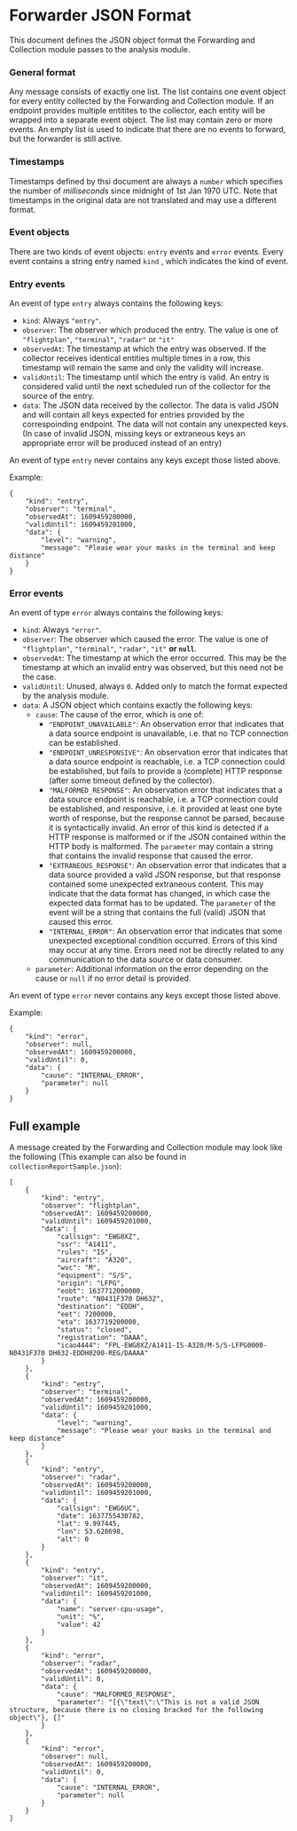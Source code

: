 # Forwarder JSON Format

This document defines the JSON object format the Forwarding and Collection module passes to the analysis module.

### General format

Any message consists of exactly one list. The list contains one event object for every entity collected by the Forwarding and Collection module. If an endpoint provides multiple entitites to the collector, each entity will be wrapped into a separate event object.
The list may contain zero or more events. An empty list is used to indicate that there are no events to forward, but the forwarder is still active.

### Timestamps

Timestamps defined by thsi document are always a `number` which specifies the number of *milliseconds* since midnight of 1st Jan 1970 UTC. 
Note that timestamps in the original data are not translated and may use a different format.

### Event objects

There are two kinds of event objects: `entry` events and `error` events. Every event contains a string entry named `kind` , which indicates the kind of event.

### Entry events

An event of type `entry` always contains the following keys:

- `kind`: Always `"entry"`.
- `observer`: The observer which produced the entry. The value is one of `"flightplan"`, `"terminal"`, `"radar"` or `"it"`
- `observedAt`: The timestamp at which the entry was observed. If the collector receives identical entities multiple times in a row, this timestamp will remain the same and only the validity will increase.
- `validUntil`: The timestamp until which the entry is valid. An entry is considered valid until the next scheduled run of the collector for the source of the entry.
- `data`: The JSON data received by the collector. The data is valid JSON and will contain all keys expected for entries provided by the correspoinding endpoint. The data will not contain any unexpected keys. (In case of invalid JSON, missing keys or extraneous keys an appropriate error will be produced instead of an entry)

An event of type `entry` never contains any keys except those listed above.

Example:

	{
		"kind": "entry",
		"observer": "terminal",
		"observedAt": 1609459200000,
		"validUntil": 1609459201000,
		"data": {
			"level": "warning",
			"message": "Please wear your masks in the terminal and keep distance"
		}
	}

### Error events

An event of type `error` always contains the following keys:

- `kind`: Always `"error"`.
- `observer`: The observer which caused the error. The value is one of `"flightplan"`, `"terminal"`, `"radar"`, `"it"` **or `null`**.
- `observedAt`: The timestamp at which the error occurred. This may be the timestamp at which an invalid entry was observed, but this need not be the case.
- `validUntil`: Unused, always `0`. Added only to match the format expected by the analysis module.
- `data`: A JSON object which contains exactly the following keys:
	- `cause`: The cause of the error, which is one of:
		- `"ENDPOINT_UNAVAILABLE"`: An observation error that indicates that a data source endpoint is unavailable, i.e. that no TCP connection can be established.
		- `"ENDPOINT_UNRESPONSIVE"`: An observation error that indicates that a data source endpoint is reachable, i.e. a TCP connection could be established, but fails to provide a (complete) HTTP response (after some timeout defined by the collector).
		- `"MALFORMED_RESPONSE"`: An observation error that indicates that a data source endpoint is reachable, i.e. a TCP connection could be established, and responsive, i.e. it provided at least one byte worth of response, but the response cannot be parsed, because it is syntactically invalid.
	An error of this kind is detected if a HTTP response is malformed or if the JSON contained within the HTTP body is malformed. The `parameter` may contain a string that contains the invalid response that caused the error.
		- `"EXTRANEOUS_RESPONSE"`: An observation error that indicates that a data source provided a valid JSON response, but that response contained some unexpected extraneous content. This may indicate that the data format has changed, in which case the expected data format has to be updated. The `parameter` of the event will be a string that contains the full (valid) JSON that caused this error.
		- `"INTERNAL_ERROR"`: An observation error that indicates that some unexpected exceptional condition occurred. Errors of this kind may occur at any time. Errors need not be directly related to any communication to the data source or data consumer.
	- `parameter`: Additional information on the error depending on the cause or `null`  if no error detail is provided.

An event of type `error` never contains any keys except those listed above.


Example:

	{
		"kind": "error",
		"observer": null,
		"observedAt": 1609459200000,
		"validUntil": 0,
		"data": {
			"cause": "INTERNAL_ERROR",
			"parameter": null
		}
	}

## Full example

A message created by the Forwarding and Collection module may look like the following (This example can also be found in `collectionReportSample.json`):

	[
		{
			"kind": "entry",
			"observer": "flightplan",
			"observedAt": 1609459200000,
			"validUntil": 1609459201000,
			"data": {
				"callsign": "EWG8XZ",
				"ssr": "A1411",
				"rules": "IS",
				"aircraft": "A320",
				"wvc": "M",
				"equipment": "S/S",
				"origin": "LFPG",
				"eobt": 1637712000000,
				"route": "N0431F370 DH632",
				"destination": "EDDH",
				"eet": 7200000,
				"eta": 1637719200000,
				"status": "closed",
				"registration": "DAAA",
				"icao4444": "FPL-EWG8XZ/A1411-IS-A320/M-S/S-LFPG0000-N0431F370 DH632-EDDH0200-REG/DAAAA"
			}
		},
		{
			"kind": "entry",
			"observer": "terminal",
			"observedAt": 1609459200000,
			"validUntil": 1609459201000,
			"data": {
				"level": "warning",
				"message": "Please wear your masks in the terminal and keep distance"
			}
		},
		{
			"kind": "entry",
			"observer": "radar",
			"observedAt": 1609459200000,
			"validUntil": 1609459201000,
			"data": {
				"callsign": "EWG6UC",
				"date": 1637755430782,
				"lat": 9.997445,
				"lon": 53.628698,
				"alt": 0
			}
		},
		{
			"kind": "entry",
			"observer": "it",
			"observedAt": 1609459200000,
			"validUntil": 1609459201000,
			"data": {
				"name": "server-cpu-usage",
				"unit": "%",
				"value": 42
			}
		},
		{
			"kind": "error",
			"observer": "radar",
			"observedAt": 1609459200000,
			"validUntil": 0,
			"data": {
				"cause": "MALFORMED_RESPONSE",
				"parameter": "[{\"text\":\"This is not a valid JSON structure, because there is no closing bracked for the following object\"}, {]"
			}
		},
		{
			"kind": "error",
			"observer": null,
			"observedAt": 1609459200000,
			"validUntil": 0,
			"data": {
				"cause": "INTERNAL_ERROR",
				"parameter": null
			}
		}
	]
